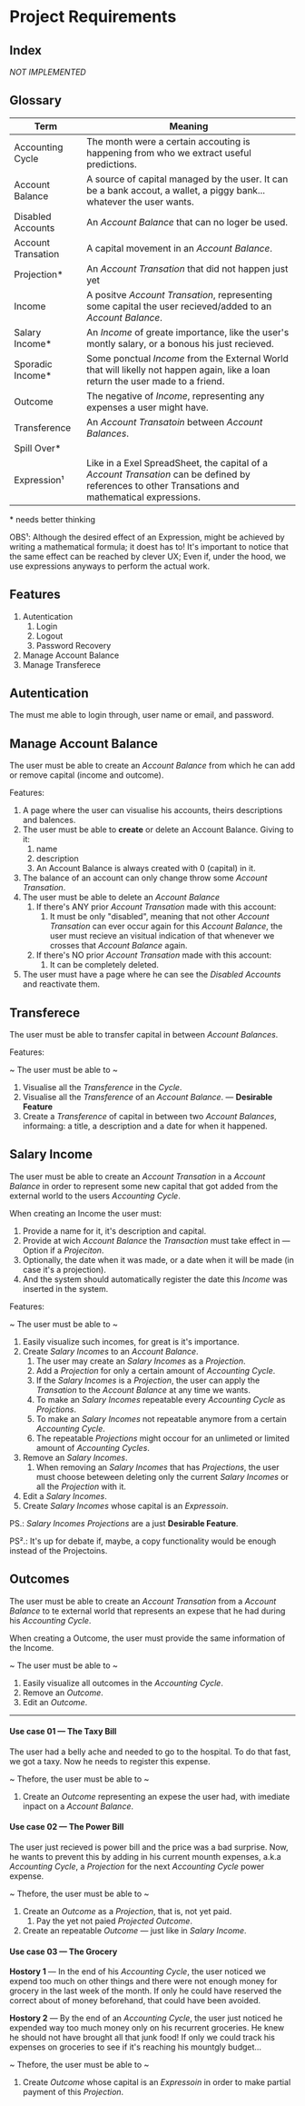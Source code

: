 # Project Requirements

## Index

_NOT IMPLEMENTED_

## Glossary

| Term               | Meaning                                                                                                                                           |
| ------------------ | ------------------------------------------------------------------------------------------------------------------------------------------------- |
| Accounting Cycle   | The month were a certain accouting is happening from who we extract useful predictions.                                                           |
| Account Balance    | A source of capital managed by the user. It can be a bank accout, a wallet, a piggy bank... whatever the user wants.                              |
| Disabled Accounts  | An _Account Balance_ that can no loger be used.                                                                                                   |
| Account Transation | A capital movement in an _Account Balance_.                                                                                                       |
| Projection\*       | An _Account Transation_ that did not happen just yet                                                                                              |
| Income             | A positve _Account Transation_, representing some capital the user recieved/added to an _Account Balance_.                                        |
| Salary Income\*    | An _Income_ of greate importance, like the user's montly salary, or a bonous his just recieved.                                                   |
| Sporadic Income\*  | Some ponctual _Income_ from the External World that will likelly not happen again, like a loan return the user made to a friend.                  |
| Outcome            | The negative of _Income_, representing any expenses a user might have.                                                                            |
| Transference       | An _Account Transatoin_ between _Account Balances_.                                                                                               |
| Spill Over\*       |                                                                                                                                                   |
| Expression¹        | Like in a Exel SpreadSheet, the capital of a _Account Transation_ can be defined by references to other Transations and mathematical expressions. |

\* needs better thinking

OBS¹: Although the desired effect of an Expression, might be achieved by writing a mathematical formula; it doest has to! It's important to notice that the same effect can be reached by clever UX; Even if, under the hood, we use expressions anyways to perform the actual work.

## Features

1. Autentication
   1. Login
   1. Logout
   1. Password Recovery
1. Manage Account Balance
1. Manage Transferece

## Autentication

The must me able to login through, user name or email, and password.

## Manage Account Balance

The user must be able to create an _Account Balance_ from which he can add or remove capital (income and outcome).

Features:

1. A page where the user can visualise his accounts, theirs descriptions and balences.
1. The user must be able to **create** or delete an Account Balance. Giving to it:
   1. name
   1. description
   1. An Account Balance is always created with 0 (capital) in it.
1. The balance of an account can only change throw some _Account Transation_.
1. The user must be able to delete an _Account Balance_
   1. If there's ANY prior _Account Transation_ made with this account:
      1. It must be only "disabled", meaning that not other _Account Transation_ can ever occur again for this _Account Balance_, the user must recieve an visitual indication of that whenever we crosses that _Account Balance_ again.
   1. If there's NO prior _Account Transation_ made with this account:
      1. It can be completely deleted.
1. The user must have a page where he can see the _Disabled Accounts_ and reactivate them.

## Transferece

The user must be able to transfer capital in between _Account Balances_.

Features:

~ The user must be able to ~

1. Visualise all the _Transference_ in the _Cycle_.
1. Visualise all the _Transference_ of an _Account Balance_. — **Desirable Feature**
1. Create a _Transference_ of capital in between two _Account Balances_, informaing: a title, a description and a date for when it happened.

## Salary Income

The user must be able to create an _Account Transation_ in a _Account Balance_ in order to represent some new capital that got added from the external world to the users _Accounting Cycle_.

When creating an Income the user must:

1. Provide a name for it, it's description and capital.
1. Provide at wich _Account Balance_ the _Transaction_ must take effect in — Option if a _Projeciton_.
1. Optionally, the date when it was made, or a date when it will be made (in case it's a projection).
1. And the system should automatically register the date this _Income_ was inserted in the system.

Features:

~ The user must be able to ~

1. Easily visualize such incomes, for great is it's importance.
1. Create _Salary Incomes_ to an _Account Balance_.
   1. The user may create an _Salary Incomes_ as a _Projection_.
   1. Add a _Projection_ for only a certain amount of _Accounting Cycle_.
   1. If the _Salary Incomes_ is a _Projection_, the user can apply the _Transation_ to the _Account Balance_ at any time we wants.
   1. To make an _Salary Incomes_ repeatable every _Accounting Cycle_ as _Projctions_.
   1. To make an _Salary Incomes_ not repeatable anymore from a certain _Accounting Cycle_.
   1. The repeatable _Projections_ might occour for an unlimeted or limited amount of _Accounting Cycles_.
1. Remove an _Salary Incomes_.
   1. When removing an _Salary Incomes_ that has _Projections_, the user must choose beteween deleting only the current _Salary Incomes_ or all the _Projection_ with it.
1. Edit a _Salary Incomes_.
1. Create _Salary Incomes_ whose capital is an _Expressoin_.

PS.: _Salary Incomes_ _Projections_ are a just **Desirable Feature**.

PS².: It's up for debate if, maybe, a copy functionality would be enough instead of the Projectoins.

## Outcomes

The user must be able to create an _Account Transation_ from a _Account Balance_ to te external world that represents an expese that he had during his _Accounting Cycle_.

When creating a Outcome, the user must provide the same information of the Income.

~ The user must be able to ~

1. Easily visualize all outcomes in the _Accounting Cycle_.
1. Remove an _Outcome_.
1. Edit an _Outcome_.

---

#### Use case 01 — The Taxy Bill

The user had a belly ache and needed to go to the hospital. To do that fast, we got a taxy. Now he needs to register this expense.

~ Thefore, the user must be able to ~

1. Create an _Outcome_ representing an expese the user had, with imediate inpact on a _Account Balance_.

#### Use case 02 — The Power Bill

The user just recieved is power bill and the price was a bad surprise. Now, he wants to prevent this by adding in his current mounth expenses, a.k.a _Accounting Cycle_, a _Projection_ for the next _Accounting Cycle_ power expense.

~ Thefore, the user must be able to ~

1. Create an _Outcome_ as a _Projection_, that is, not yet paid.
   1. Pay the yet not paied _Projected_ _Outcome_.
1. Create an repeatable _Outcome_ — just like in _Salary Income_.

#### Use case 03 — The Grocery

**Hostory 1** — In the end of his _Accounting Cycle_, the user noticed we expend too much on other things and there were not enough money for grocery in the last week of the month. If only he could have reserved the correct about of money beforehand, that could have been avoided.

**Hostory 2** — By the end of an _Accounting Cycle_, the user just noticed he expended way too much money only on his recurrent groceries. He knew he should not have brought all that junk food! If only we could track his expenses on groceries to see if it's reaching his mountgly budget...

~ Thefore, the user must be able to ~

1. Create _Outcome_ whose capital is an _Expressoin_ in order to make partial payment of this _Projection_.

<!-- — -->
